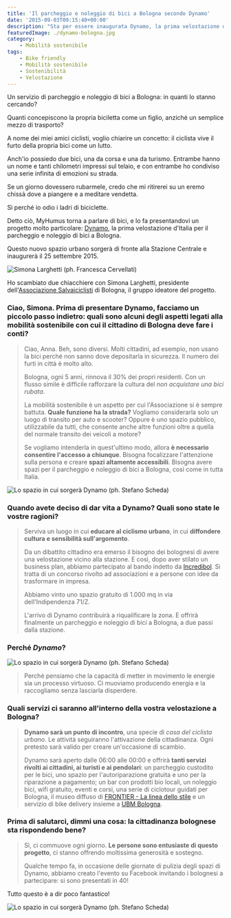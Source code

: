 ```yaml
---
title: 'Il parcheggio e noleggio di bici a Bologna secondo Dynamo'
date: '2015-09-03T09:15:40+00:00'
description: "Sta per essere inaugurata Dynamo, la prima velostazione d'Italia per il parcheggio e il noleggio di bici a Bologna."
featuredImage: ./dynamo-bologna.jpg
category:
    - Mobilità sostenibile
tags:
    - Bike friendly
    - Mobilità sostenibile
    - Sostenibilità
    - Velostazione
---
```


Un servizio di parcheggio e noleggio di bici a Bologna: in quanti lo stanno cercando?

Quanti concepiscono la propria biciletta come un figlio, anziché un semplice mezzo di trasporto?

A nome dei miei amici ciclisti, voglio chiarire un concetto: il ciclista vive il furto della propria bici come un lutto.

Anch'io possiedo due bici, una da corsa e una da turismo. Entrambe hanno un nome e tanti chilometri impressi sul telaio, e con entrambe ho condiviso una serie infinita di emozioni su strada.

Se un giorno dovessero rubarmele, credo che mi ritirerei su un eremo chissà dove a piangere e a meditare vendetta.

Sì perché io odio i ladri di biciclette.

Detto ciò, MyHumus torna a parlare di bici, e lo fa presentandovi un progetto molto particolare: [Dynamo](http://www.dynamo.bo.it), la prima velostazione d'Italia per il parcheggio e noleggio di bici a Bologna.

Questo nuovo spazio urbano sorgerà di fronte alla Stazione Centrale e inaugurerà il 25 settembre 2015.

![Simona Larghetti (ph. Francesca Cervellati)](./simona.jpg)

Ho scambiato due chiacchiere con Simona Larghetti, presidente dell'[Associazione Salvaiciclisti](http://salvaiciclisti.bologna.it) di Bologna, il gruppo ideatore del progetto.

### Ciao, Simona. Prima di presentare Dynamo, facciamo un piccolo passo indietro: quali sono alcuni degli aspetti legati alla mobilità sostenibile con cui il cittadino di Bologna deve fare i conti?

> Ciao, Anna. Beh, sono diversi. Molti cittadini, ad esempio, non usano la bici perché non sanno dove depositarla in sicurezza. Il numero dei furti in città è molto alto.
>
> Bologna, ogni 5 anni, rinnova il 30% dei propri residenti. Con un flusso simile è difficile rafforzare la cultura del _non acquistare una bici rubata_.
>
> La mobilità sostenibile è un aspetto per cui l'Associazione si è sempre battuta. **Quale funzione ha la strada?** Vogliamo considerarla solo un luogo di transito per auto e scooter? Oppure è uno spazio pubblico, utilizzabile da tutti, che consente anche altre funzioni oltre a quella del normale transito dei veicoli a motore?
>
> Se vogliamo intenderla in quest'ultimo modo, allora **è necessario consentire l'accesso a chiunque**. Bisogna focalizzare l'attenzione sulla persona e creare **spazi altamente accessibili**. Bisogna avere spazi per il parcheggio e noleggio di bici a Bologna, così come in tutta Italia.

![Lo spazio in cui sorgerà Dynamo (ph. Stefano Scheda)](./20-sab-03.jpg)

### Quando avete deciso di dar vita a Dynamo? Quali sono state le vostre ragioni?

> Serviva un luogo in cui **educare al ciclismo urbano**, in cui **diffondere cultura e sensibilità sull'argomento**.
>
> Da un dibattito cittadino era emerso il bisogno dei bolognesi di avere una velostazione vicino alla stazione. E così, dopo aver stilato un business plan, abbiamo partecipato al bando indetto da [Incredibol](http://www.incredibol.net). Si tratta di un concorso rivolto ad associazioni e a persone con idee da trasformare in impresa.
>
> Abbiamo vinto uno spazio gratuito di 1.000 mq in via dell'Indipendenza 71/Z.
>
> L'arrivo di Dynamo contribuirà a riqualificare la zona. E offrirà finalmente un parcheggio e noleggio di bici a Bologna, a due passi dalla stazione.

### Perché _Dynamo_?

![Lo spazio in cui sorgerà Dynamo (ph. Stefano Scheda)](./20-sab-02.jpg)

> Perché pensiamo che la capacità di metter in movimento le energie sia un processo virtuoso. Ci muoviamo producendo energia e la raccogliamo senza lasciarla disperdere.

### Quali servizi ci saranno all'interno della vostra velostazione a Bologna?

> **Dynamo sarà un punto di incontro**, una specie di _casa del ciclista urbano_. Le attività seguiranno l'attivazione della cittadinanza. Ogni pretesto sarà valido per creare un'occasione di scambio.
>
> Dynamo sarà aperto dalle 06:00 alle 00:00 e offrirà **tanti servizi rivolti ai cittadini, ai turisti e ai pendolari**: un parcheggio custodito per le bici, uno spazio per l'autoriparazione gratuita e uno per la riparazione a pagamento; un bar con prodotti bio locali, un noleggio bici, wifi gratuito, eventi e corsi, una serie di ciclotour guidati per Bologna, il museo diffuso di [FRONTIER - La linea dello stile](http://www.frontier.bo.it) e un servizio di bike delivery insieme a [UBM Bologna](http://www.ubmbologna.it).

### Prima di salutarci, dimmi una cosa: la cittadinanza bolognese sta rispondendo bene?

> Sì, ci commuove ogni giorno. **Le persone sono entusiaste di questo progetto**, ci stanno offrendo moltissima generosità e sostegno.
>
> Qualche tempo fa, in occasione delle giornate di pulizia degli spazi di Dynamo, abbiamo creato l'evento su Facebook invitando i bolognesi a partecipare: si sono presentati in 40!

Tutto questo è a dir poco fantastico!

![Lo spazio in cui sorgerà Dynamo (ph. Stefano Scheda)](./21-dom-06.jpg)
